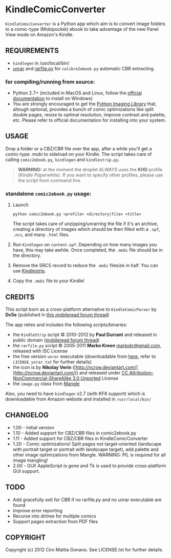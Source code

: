 # KindleComicConverter

`KindleComicConverter` is a Python app which aim is to convert image folders to a comic-type (Mobipocket) ebook to take advantage of the new Panel View mode on Amazon's Kindle.

## REQUIREMENTS
- `kindlegen` in /usr/local/bin/
- [unrar](http://www.rarlab.com/download.htm) and [rarfile.py](http://developer.berlios.de/project/showfiles.php?group_id=5373&release_id=18844) for `calibre2ebook.py` automatic CBR extracting.

### for compiling/running from source:
- Python 2.7+ (included in MacOS and Linux, follow the [official documentation](http://www.python.org/getit/windows/) to install on Windows)
- You are strongly encouraged to get the [Python Imaging Library](http://www.pythonware.com/products/pil/) that, altough optional, provides a bunch of comic optimizations like split double pages, resize to optimal resolution, improve contrast and palette, etc.
  Please refer to official documentation for installing into your system.

## USAGE
Drop a folder or a CBZ/CBR file over the app, after a while you'll get a comic-type .mobi to sideload on your Kindle.
The script takes care of calling `comic2ebook.py`, `kindlegen` and `kindlestrip.py`.

> **WARNING:** at the moment the droplet *ALWAYS* uses the **KHD** profile (*Kindle Paperwhite*).
> If you want to specify other profiles, please use the script from command line.

### standalone `comic2ebook.py` usage:
1. Launch

	```python comic2ebook.py <profile> <directory|file> <title>```

	The script takes care of unzipping/unrarring the file if it's an archive, creating a directory of images which should be then filled with a `.opf`, `.ncx`, and many `.html` files.
4. Run `Kindlegen` on `content.opf`. Depending on how many images you have, this may take awhile. Once completed, the `.mobi` file should be in the directory.
5. Remove the SRCS record to reduce the `.mobi` filesize in half. You can use [Kindlestrip](http://www.mobileread.com/forums/showthread.php?t=96903).
6. Copy the `.mobi` file to your Kindle!

## CREDITS
This script born as a cross-platform alternative to `KindleComicParser` by **Dc5e** (published in [this mobileread forum thread](http://www.mobileread.com/forums/showthread.php?t=192783))

The app relies and includes the following scripts/binaries:

 - the `KindleStrip` script &copy; 2010-2012 by **Paul Durrant** and released in public domain
([mobileread forum thread](http://www.mobileread.com/forums/showthread.php?t=96903))
 - the `rarfile.py` script &copy; 2005-2011 **Marko Kreen** <markokr@gmail.com>, released with ISC License
 - the free version `unrar` executable (downloadable from [here](http://www.rarlab.com/rar_add.htm), refer to `LICENSE_unrar.txt` for further details)
 - the icon is by **Nikolay Verin** ([http://ncrow.deviantart.com/](http://ncrow.deviantart.com/)) and released under [CC Attribution-NonCommercial-ShareAlike 3.0 Unported](http://creativecommons.org/licenses/by-nc-sa/3.0/) License
 - the `image.py` class from [Mangle](http://foosoft.net/mangle/)

Also, you need to have `kindlegen` v2.7 (with KF8 support) which is downloadable from Amazon website
and installed in `/usr/local/bin/`


## CHANGELOG
  - 1.00 - Initial version
  - 1.10 - Added support for CBZ/CBR files in comic2ebook.py
  - 1.11 - Added support for CBZ/CBR files in KindleComicConverter
  - 1.20 - Comic optimizations! Split pages not target-oriented (landscape with portrait target or portrait
   with landscape target), add palette and other image optimizations from Mangle.
   WARNING: PIL is required for all image mangling!
  - 2.00 - GUI! AppleScript is gone and Tk is used to provide cross-platform GUI support.

## TODO
  - Add gracefully exit for CBR if no rarfile.py and no unrar executable are found
  - Improve error reporting
  - Recurse into dirtree for multiple comics
  - Support pages extraction from PDF files

## COPYRIGHT

Copyright (c) 2012 Ciro Mattia Gonano. See LICENSE.txt for further details.